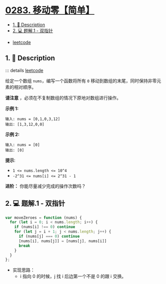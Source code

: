 # [0283. 移动零【简单】](https://github.com/Tdahuyou/TNotes.leetcode/tree/main/notes/0283.%20%E7%A7%BB%E5%8A%A8%E9%9B%B6%E3%80%90%E7%AE%80%E5%8D%95%E3%80%91)

<!-- region:toc -->
- [1. 📝 Description](#1--description)
- [2. 💻 题解.1 - 双指针](#2--题解1---双指针)
<!-- endregion:toc -->
- [leetcode](https://leetcode.cn/problems/move-zeroes/)


## 1. 📝 Description

::: details [leetcode](https://leetcode.cn)

给定一个数组 `nums`，编写一个函数将所有 `0` 移动到数组的末尾，同时保持非零元素的相对顺序。

**请注意** ，必须在不复制数组的情况下原地对数组进行操作。

**示例 1:**
```
输入: nums = [0,1,0,3,12]
输出: [1,3,12,0,0]
```
**示例 2:**
```
输入: nums = [0]
输出: [0]
```
**提示**:

- `1 <= nums.length <= 10^4`
- `-2^31 <= nums[i] <= 2^31 - 1`

**进阶：** 你能尽量减少完成的操作次数吗？

## 2. 💻 题解.1 - 双指针

```js
var moveZeroes = function (nums) {
  for (let i = 0; i < nums.length; i++) {
    if (nums[i] !== 0) continue
    for (let j = i + 1; j < nums.length; j++) {
      if (nums[j] === 0) continue
      [nums[i], nums[j]] = [nums[j], nums[i]]
      break
    }
  }
};
```

- 实现思路：
  - i 指向 0 的时候，j 找 i 后边第一个不是 0 的跟 i 交换。
